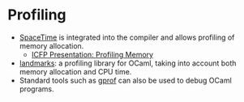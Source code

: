 # Profiling

* [SpaceTime](https://caml.inria.fr/pub/docs/manual-ocaml/spacetime.html)
is integrated into the compiler and allows profiling of memory allocation.
  * [ICFP Presentation: Profiling Memory](https://www.youtube.com/watch?v=wX4m8yqbuqE)
* [landmarks](https://github.com/LexiFi/landmarks): a profiling library for OCaml,
taking into account both
memory allocation and CPU time.
* Standard tools such as [gprof](https://sourceware.org/binutils/docs/gprof/)
can also be used to debug OCaml programs.

